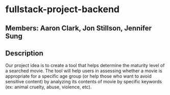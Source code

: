 # fullstack-project-backend
## Members: Aaron Clark, Jon Stillson, Jennifer Sung
## Description
Our project idea is to create a tool that helps determine the maturity level of a searched movie. The tool will help users in assessing whether a movie is appropriate for a specific age group (or help those who want to avoid sensitive content) by analyzing its contents of movie by specific keywords (ex: animal cruelty, abuse, violence, etc).
